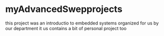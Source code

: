 # myAdvancedSwepprojects



this project was an introductio to embedded systems organized for us by our department 
it us contains a bit of personal project too

